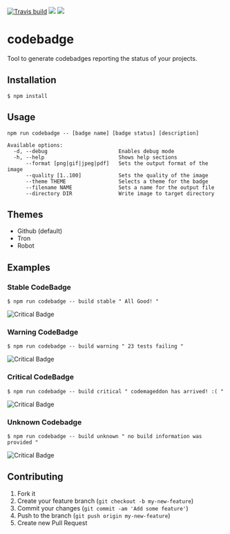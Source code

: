 [![Travis build](https://secure.travis-ci.org/carlos4ndre/codebadge.svg?branch=master
"Build Status")](https://travis-ci.org/carlos4ndre/codebadge)
<a href="https://codeclimate.com/github/carlos4ndre/codebadge"><img src="https://codeclimate.com/github/carlos4ndre/codebadge/badges/gpa.svg" /></a>
<a href="https://codeclimate.com/github/carlos4ndre/codebadge"><img src="https://codeclimate.com/github/carlos4ndre/codebadge/badges/issue_count.svg" /></a>

# codebadge

Tool to generate codebadges reporting the status of your projects.

## Installation

```
$ npm install
```

## Usage

```
npm run codebadge -- [badge name] [badge status] [description]

Available options:
  -d, --debug                       Enables debug mode
  -h, --help                        Shows help sections
      --format [png|gif|jpeg|pdf]   Sets the output format of the image
      --quality [1..100]            Sets the quality of the image
      --theme THEME                 Selects a theme for the badge
      --filename NAME               Sets a name for the output file
      --directory DIR               Write image to target directory
```
## Themes

* Github (default)
* Tron
* Robot

## Examples

### Stable CodeBadge

```$ npm run codebadge -- build stable " All Good! "```

![Critical Badge](https://raw.githubusercontent.com/carlos4ndre/codebadge/master/demo/stable-badge.png)

### Warning CodeBadge

```$ npm run codebadge -- build warning " 23 tests failing "```

![Critical Badge](https://raw.githubusercontent.com/carlos4ndre/codebadge/master/demo/warning-badge.png)

### Critical CodeBadge

```$ npm run codebadge -- build critical " codemageddon has arrived! :( "```

![Critical Badge](https://raw.githubusercontent.com/carlos4ndre/codebadge/master/demo/critical-badge.png)

### Unknown Codebadge

```$ npm run codebadge -- build unknown " no build information was provided "```

![Critical Badge](https://raw.githubusercontent.com/carlos4ndre/codebadge/master/demo/unknown-badge.png)

## Contributing

1. Fork it
2. Create your feature branch (`git checkout -b my-new-feature`)
3. Commit your changes (`git commit -am 'Add some feature'`)
4. Push to the branch (`git push origin my-new-feature`)
5. Create new Pull Request

